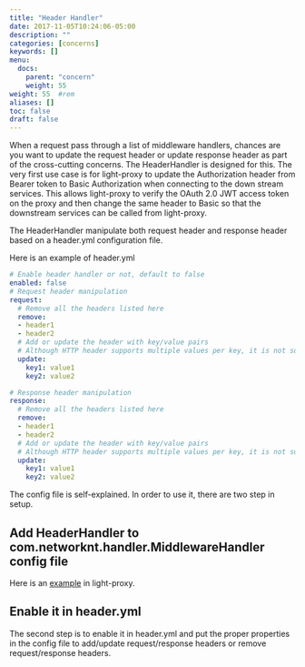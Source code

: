 ```yaml
---
title: "Header Handler"
date: 2017-11-05T10:24:06-05:00
description: ""
categories: [concerns]
keywords: []
menu:
  docs:
    parent: "concern"
    weight: 55
weight: 55	#rem
aliases: []
toc: false
draft: false
---
```


When a request pass through a list of middleware handlers, chances are you want to update
the request header or update response header as part of the cross-cutting concerns. The
HeaderHandler is designed for this. The very first use case is for light-proxy to update
the Authorization header from Bearer token to Basic Authorization when connecting to the
down stream services. This allows light-proxy to verify the OAuth 2.0 JWT access token on
the proxy and then change the same header to Basic so that the downstream services can be
called from light-proxy. 

The HeaderHandler manipulate both request header and response header based on a header.yml
configuration file. 

Here is an example of header.yml

```yaml
# Enable header handler or not, default to false
enabled: false
# Request header manipulation
request:
  # Remove all the headers listed here
  remove:
  - header1
  - header2
  # Add or update the header with key/value pairs
  # Although HTTP header supports multiple values per key, it is not supported here.
  update:
    key1: value1
    key2: value2

# Response header manipulation
response:
  # Remove all the headers listed here
  remove:
  - header1
  - header2
  # Add or update the header with key/value pairs
  # Although HTTP header supports multiple values per key, it is not supported here.
  update:
    key1: value1
    key2: value2
```

The config file is self-explained. In order to use it, there are two step in setup.

## Add HeaderHandler to com.networknt.handler.MiddlewareHandler config file

Here is an [example][] in light-proxy.

## Enable it in header.yml

The second step is to enable it in header.yml and put the proper properties in the
config file to add/update request/response headers or remove request/response headers. 


[example]: https://github.com/networknt/light-proxy/blob/master/src/main/resources/META-INF/services/com.networknt.handler.MiddlewareHandler
